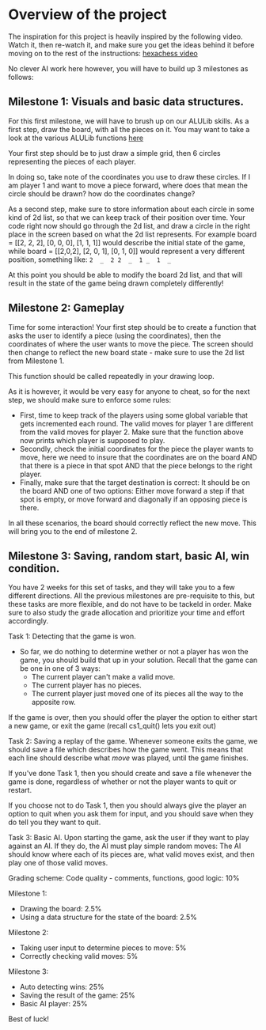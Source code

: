 # Overview of the project


The inspiration for this project is heavily inspired by the following video. Watch it, then re-watch it, and make sure you get the ideas behind it before moving on to the rest of the instructions: [hexachess video](https://www.youtube.com/watch?v=sw7UAZNgGg8)

No clever AI work here however, you will have to build up 3 milestones as follows:

## Milestone 1: Visuals and basic data structures.

For this first milestone, we will have to brush up on our ALULib skills. As a first step, draw the board, with all the pieces on it. You may want to take a look at the various ALULib functions [here](http://projectpython.net/chapter19/)

Your first step should be to just draw a simple grid, then 6 circles representing the pieces of each player. 

In doing so, take note of the coordinates you use to draw these circles. If I am player 1 and want to move a piece forward, where does that mean the circle should be drawn? how do the coordinates change?

As a second step, make sure to store information about each circle in some kind of 2d list, so that we can keep track of their position over time. Your code right now should go through the 2d list, and draw a circle in the right place in the screen based on what the 2d list represents. For example board = [[2, 2, 2], [0, 0, 0], [1, 1, 1]] would describe the initial state of the game, while board = [[2,0,2], [2, 0, 1], [0, 1, 0]] would represent a very different position, something like: 
`
2  _  2
2  _  1
_  1  _
`

At this point you should be able to modify the board 2d list, and that will result in the state of the game being drawn completely differently!

## Milestone 2: Gameplay
Time for some interaction! Your first step should be to create a function that asks the user to identify a piece (using the coordinates), then the coordinates of where the user wants to move the piece. The screen should then change to reflect the new board state - make sure to use the 2d list from Milestone 1.

This function should be called repeatedly in your drawing loop.

As it is however, it would be very easy for anyone to cheat, so for the next step, we should make sure to enforce some rules:
- First, time to keep track of the players using some global variable that gets incremented each round. The valid moves for player 1 are different from the valid moves for player 2. Make sure that the function above now prints which player is supposed to play.
- Secondly, check the initial coordinates for the piece the player wants to move, here we need to insure that the coordinates are on the board AND that there is a piece in that spot AND that the piece belongs to the right player.
- Finally, make sure that the target destination is correct: It should be on the board AND one of two options: Either move forward a step if that spot is empty, or move forward and diagonally if an opposing piece is there.

In all these scenarios, the board should correctly reflect the new move. This will bring you to the end of milestone 2.

## Milestone 3: Saving, random start, basic AI, win condition.

You have 2 weeks for this set of tasks, and they will take you to a few different directions. All the previous milestones are pre-requisite to this, but these tasks are more flexible, and do not have to be tackeld in order. Make sure to also study the grade allocation and prioritize your time and effort accordingly.

Task 1: Detecting that the game is won.
- So far, we do nothing to determine wether or not a player has won the game, you should build that up in your solution. Recall that the game can be one in one of 3 ways:
	- The current player can't make a valid move.
	- The current player has no pieces.
	- The current player just moved one of its pieces all the way to the apposite row. 

If the game is over, then you should offer the player the option to either start a new game, or exit the game (recall cs1_quit() lets you exit out)

Task 2: Saving a replay of the game.
Whenever someone exits the game, we should save a file which describes how the game went. This means that each line should describe what _move_ was played, until the game finishes. 

If you've done Task 1, then you should create and save a file whenever the game is done, regardless of whether or not the player wants to quit or restart.

If you choose not to do Task 1, then you should always give the player an option to quit when you ask them for input, and you should save when they do tell you they want to quit.

Task 3: Basic AI.
Upon starting the game, ask the user if they want to play against an AI. If they do, the AI must play simple random moves: The AI should know where each of its pieces are, what valid moves exist, and then play one of those valid moves.

Grading scheme:
Code quality - comments, functions, good logic: 10%

Milestone 1:
- Drawing the board: 2.5%
- Using a data structure for the state of the board: 2.5%

Milestone 2:
- Taking user input to determine pieces to move: 5%
- Correctly checking valid moves: 5%

Milestone 3:
- Auto detecting wins: 25%
- Saving the result of the game: 25%
- Basic AI player: 25%

Best of luck!
